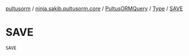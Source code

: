 [pultusorm](../../../index.md) / [ninja.sakib.pultusorm.core](../../index.md) / [PultusORMQuery](../index.md) / [Type](index.md) / [SAVE](.)

# SAVE

`SAVE`